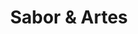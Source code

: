 ---
title: "Sabor & Artes"
url: /ciudad-autonoma-de-buenos-aires/sabor-y-artes/
shop: pastelería
---